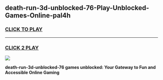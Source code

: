 
## death-run-3d-unblocked-76-Play-Unblocked-Games-Online-pal4h
<h3>
<a href="https://premium76.site?title=death-run-3d-unblocked-76&ref=25A">CLICK TO PLAY</a></h3>
<hr>

<h3>
<a href="https://premium76.site?title=death-run-3d-unblocked-76&ref=25A">CLICK 2 PLAY</a>
  
</h3>

<a href="https://premium76.site?title=death-run-3d-unblocked-76&ref=25A"><img src="https://clearcache.store/games.png"></a>


**death-run-3d-unblocked-76 games unblocked: Your Gateway to Fun and Accessible Online Gaming**
